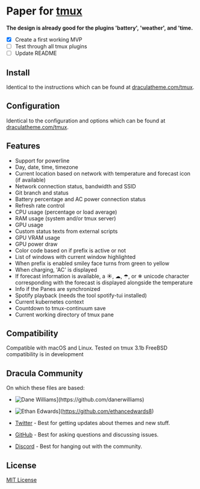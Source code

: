 # Paper for [tmux](https://github.com/tmux/tmux/wiki)

**The design is already good for the plugins 'battery', 'weather', and 'time.**

- [X] Create a first working MVP
- [ ] Test through all tmux plugins
- [ ] Update README

## Install

Identical to the instructions which can be found at [draculatheme.com/tmux](https://draculatheme.com/tmux).

## Configuration

Identical to the configuration and options which can be found at [draculatheme.com/tmux](https://draculatheme.com/tmux).

## Features

- Support for powerline
- Day, date, time, timezone
- Current location based on network with temperature and forecast icon (if available)
- Network connection status, bandwidth and SSID
- Git branch and status
- Battery percentage and AC power connection status
- Refresh rate control
- CPU usage (percentage or load average)
- RAM usage (system and/or tmux server)
- GPU usage
- Custom status texts from external scripts
- GPU VRAM usage
- GPU power draw
- Color code based on if prefix is active or not
- List of windows with current window highlighted
- When prefix is enabled smiley face turns from green to yellow
- When charging, 'AC' is displayed
- If forecast information is available, a ☀, ☁, ☂, or ❄ unicode character corresponding with the forecast is displayed alongside the temperature
- Info if the Panes are synchronized
- Spotify playback (needs the tool spotify-tui installed)
- Current kubernetes context
- Countdown to tmux-continuum save
- Current working directory of tmux pane

## Compatibility

Compatible with macOS and Linux. Tested on tmux 3.1b
FreeBSD compatibility is in development

## Dracula Community

On which these files are based:

- ![Dane Williams](https://avatars2.githubusercontent.com/u/22798229?s=70&v=4",)](https://github.com/danerwilliams)
- ![Ethan Edwards](https://avatars1.githubusercontent.com/u/60861925?s=70&v=4)](https://github.com/ethancedwards8)

- [Twitter](https://twitter.com/draculatheme) - Best for getting updates about themes and new stuff.
- [GitHub](https://github.com/dracula/dracula-theme/discussions) - Best for asking questions and discussing issues.
- [Discord](https://draculatheme.com/discord-invite) - Best for hanging out with the community.

## License

[MIT License](./LICENSE)
